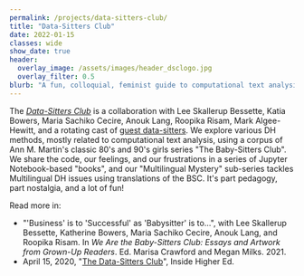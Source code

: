 ```yaml
---
permalink: /projects/data-sitters-club/
title: "Data-Sitters Club"
date: 2022-01-15
classes: wide
show_date: true
header:
  overlay_image: /assets/images/header_dsclogo.jpg
  overlay_filter: 0.5
blurb: "A fun, colloquial, feminist guide to computational text analysis."
---
```


The [*Data-Sitters Club*](https://datasittersclub.github.io/site/books) is a collaboration with Lee Skallerup Bessette, Katia Bowers, Maria Sachiko Cecire, Anouk Lang, Roopika Risam, Mark Algee-Hewitt, and a rotating cast of [guest data-sitters](https://datasittersclub.github.io/site/chapter-2.html). We explore various DH methods, mostly related to computational text analysis, using a corpus of Ann M. Martin's classic 80's and 90's girls series "The Baby-Sitters Club". We share the code, our feelings, and our frustrations in a series of Jupyter Notebook-based "books", and our "Multilingual Mystery" sub-series tackles Multilingual DH issues using translations of the BSC. It's part pedagogy, part nostalgia, and a lot of fun!

Read more in:

* "'Business' is to 'Successful' as 'Babysitter' is to...", with Lee Skallerup Bessette, Katherine Bowers, Maria Sachiko Cecire, Anouk Lang, and Roopika Risam. In <em>We Are the Baby-Sitters Club: Essays and Artwork from Grown-Up Readers</em>. Ed. Marisa Crawford and Megan Milks. 2021.
* April 15, 2020, "<a href="https://www.insidehighered.com/news/2020/04/15/we-need-fun-more-ever-digital-humanities-meets-baby-sitters-club-books">The Data-Sitters Club</a>", Inside Higher Ed.

